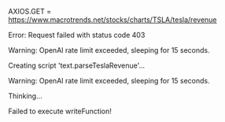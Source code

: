 AXIOS.GET = https://www.macrotrends.net/stocks/charts/TSLA/tesla/revenue
  


Error: Request failed with status code 403
  


Warning: OpenAI rate limit exceeded, sleeping for 15 seconds.
  


Creating script 'text.parseTeslaRevenue'...
  


Warning: OpenAI rate limit exceeded, sleeping for 15 seconds.
  


Thinking...

Failed to execute writeFunction!

